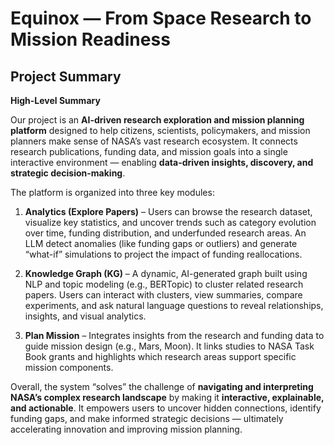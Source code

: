 # Equinox — From Space Research to Mission Readiness

## Project Summary

**High-Level Summary**

Our project is an **AI-driven research exploration and mission planning platform** designed to help citizens, scientists, policymakers, and mission planners make sense of NASA’s vast research ecosystem. It connects research publications, funding data, and mission goals into a single interactive environment — enabling **data-driven insights, discovery, and strategic decision-making**.

The platform is organized into three key modules:

1. **Analytics (Explore Papers)** – Users can browse the research dataset, visualize key statistics, and uncover trends such as category evolution over time, funding distribution, and underfunded research areas. An LLM detect anomalies (like funding gaps or outliers) and generate “what-if” simulations to project the impact of funding reallocations.

2. **Knowledge Graph (KG)** – A dynamic, AI-generated graph built using NLP and topic modeling (e.g., BERTopic) to cluster related research papers. Users can interact with clusters, view summaries, compare experiments, and ask natural language questions to reveal relationships, insights, and visual analytics.

3. **Plan Mission** – Integrates insights from the research and funding data to guide mission design (e.g., Mars, Moon). It links studies to NASA Task Book grants and highlights which research areas support specific mission components.

Overall, the system “solves” the challenge of **navigating and interpreting NASA’s complex research landscape** by making it **interactive, explainable, and actionable**. It empowers users to uncover hidden connections, identify funding gaps, and make informed strategic decisions — ultimately accelerating innovation and improving mission planning.

